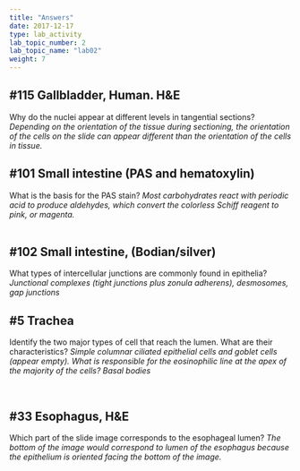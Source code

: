 ```yaml
---
title: "Answers"
date: 2017-12-17
type: lab_activity
lab_topic_number: 2
lab_topic_name: "lab02"
weight: 7
---
```

<div class="entrybody">
						<h2>#115 Gallbladder, Human. <span class="caps">H&amp;E</span></h2>

<p>Why do the nuclei appear at different levels in tangential sections? <i>Depending on the orientation of the tissue during sectioning, the orientation of the cells on the slide can appear different than the orientation of the cells in tissue.</i></p>

<h2>#101 Small intestine (PAS and hematoxylin)</h2>

<p>What is the basis for the <span class="caps">PAS </span>stain? <i>Most carbohydrates react with periodic acid to produce aldehydes, which convert the colorless Schiff reagent to pink, or magenta.</i><br>
<br>
<h2> #102 Small intestine, (Bodian/silver)</h2>
What types of intercellular junctions are commonly found in epithelia? <i>Junctional complexes (tight junctions plus zonula adherens), desmosomes, gap junctions</i></p>

<h2>#5 Trachea</h2>

<p>Identify the two major types of cell that reach the lumen. What are their characteristics? <i>Simple columnar ciliated epithelial cells and goblet cells (appear empty). What is responsible for the eosinophilic line at the apex of the majority of the cells? Basal bodies</i></p>
 <br>
<h2> #33 Esophagus, <span class="caps">H&amp;E</span></h2>

<p>Which part of the slide image corresponds to the esophageal lumen? <i>The bottom of the image would correspond to lumen of the esophagus because the epithelium is oriented facing the bottom of the image.</i></p>
						
						
</div>
